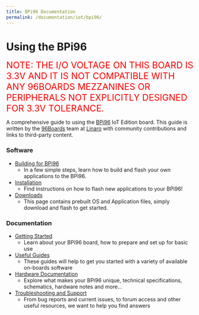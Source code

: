 ```yaml
---
title: BPi96 Documentation
permalink: /documentation/iot/bpi96/
---
```


# Using the BPi96

<p><font color="red" size="5">NOTE: THE I/O VOLTAGE ON THIS BOARD IS 3.3V AND IT IS NOT COMPATIBLE WITH ANY 96BOARDS MEZZANINES OR PERIPHERALS NOT EXPLICITLY DESIGNED FOR 3.3V TOLERANCE.</font></p>

A comprehensive guide to using the [BPi96](../bpi96/) IoT Edition board. This guide is written by the [96Boards](https://www.96boards.org) team at [Linaro](http://www.linaro.org) with community contributions and links to third-party content.

### Software

- [Building for BPi96](build/)
   - In a few simple steps, learn how to build and flash your own applications to the BPi96.
- [Installation](installation/)
   -  Find instructions on how to flash new applications to your BPi96!
- [Downloads](downloads/)
   - This page contains prebuilt OS and Application files, simply download and flash to get started.

### Documentation

- [Getting Started](getting-started/)
   - Learn about your BPi96 board, how to prepare and set up for basic use
- [Useful Guides](guides/)
   - These guides will help to get you started with a variety of available on-boards software
- [Hardware Documentation](hardware-docs/)
   - Explore what makes your BPi96 unique, technical specifications, schematics, hardware notes and more...
- [Troubleshooting and Support](support/)
   - From bug reports and current issues, to forum access and other useful resources, we want to help you find answers   
